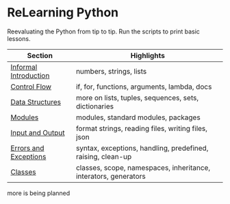 # ReLearning Python

Reevaluating the Python from tip to tip. Run the scripts to print basic lessons.

| Section | Highlights |
| ------- | ----- |
| [Informal Introduction](/03) | numbers, strings, lists |
| [Control Flow](/04) | if, for, functions, arguments, lambda, docs |
| [Data Structures](/05) | more on lists, tuples, sequences, sets, dictionaries|
| [Modules](/06) | modules, standard modules, packages |
| [Input and Output](/07) | format strings, reading files, writing files, json |
| [Errors and Exceptions](/08) | syntax, exceptions, handling, predefined, raising, clean-up |
| [Classes](/09) | classes, scope, namespaces, inheritance, interators, generators |

more is being planned
